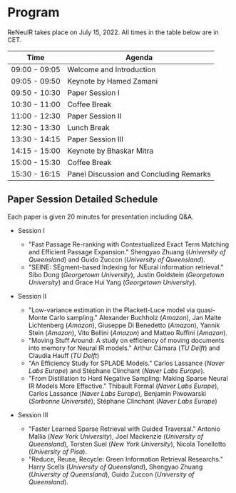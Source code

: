# Program

ReNeuIR takes place on July 15, 2022. All times in the table below are in CET.

| Time  | Agenda |
| ------------- | ------------- |
| 09:00 - 09:05  | Welcome and Introduction  |
| 09:05 - 09:50  | Keynote by Hamed Zamani  |
| 09:50 - 10:30  | Paper Session I |
| 10:30 - 11:00  | Coffee Break    |
| 11:00 - 12:30  | Paper Session II |
| 12:30 - 13:30  | Lunch Break     |
| 13:30 - 14:15  | Paper Session III |
| 14:15 - 15:00  | Keynote by Bhaskar Mitra |
| 15:00 - 15:30  | Coffee Break  |
| 15:30 - 16:15  | Panel Discussion and Concluding Remarks |


## Paper Session Detailed Schedule

Each paper is given 20 minutes for presentation including Q&A.

* Session I
  - "Fast Passage Re-ranking with Contextualized Exact Term Matching and Efficient Passage Expansion."
    Shengyao Zhuang (*University of Queensland*) and Guido Zuccon (*University of Queensland*).
  - "SEINE: SEgment-based Indexing for NEural information retrieval."
    Sibo Dong (*Georgetown University*), Justin Goldstein (*Georgetown University*) and Grace Hui Yang (*Georgetown University*).

* Session II
  - "Low-variance estimation in the Plackett-Luce model via quasi-Monte Carlo sampling."
    Alexander Buchholz (*Amazon*), Jan Malte Lichtenberg (*Amazon*), Giuseppe Di Benedetto (*Amazon*), Yannik Stein (*Amazon*), Vito Bellini (*Amazon*) and Matteo Ruffini (*Amazon*).
  - "Moving Stuff Around: A study on efficiency of moving documents into memory for Neural IR models."
    Arthur Câmara (*TU Delft*) and Claudia Hauff (*TU Delft*)
  - "An Efficiency Study for SPLADE Models."
    Carlos Lassance (*Naver Labs Europe*) and Stéphane Clinchant (*Naver Labs Europe*).
  - "From Distillation to Hard Negative Sampling: Making Sparse Neural IR Models More Effective."
    Thibault Formal (*Naver Labs Europe*), Carlos Lassance (*Naver Labs Europe*), Benjamin Piwowarski (*Sorbonne Université*), Stéphane Clinchant (*Naver Labs Europe*)

* Session III
  - "Faster Learned Sparse Retrieval with Guided Traversal."
    Antonio Mallia (*New York University*), Joel Mackenzie (*University of Queensland*), Torsten Suel (*New York University*), Nicola Tonellotto (*University of Pisa*).
  - "Reduce, Reuse, Recycle: Green Information Retrieval Researchs."
    Harry Scells (*University of Queensland*), Shengyao Zhuang (*University of Queensland*), Guido Zuccon (*University of Queensland*).

